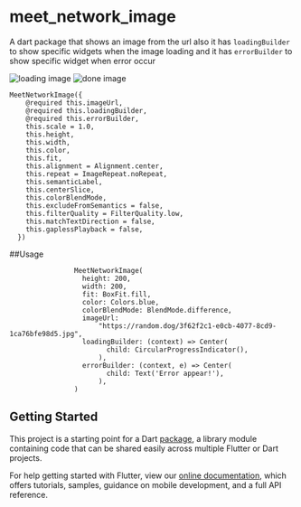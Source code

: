 # meet_network_image

A dart package that shows an image from the url 
also it has `loadingBuilder` to show specific 
widgets when the image loading and it has `errorBuilder` 
to show specific widget when error occur


![loading image](https://i.stack.imgur.com/qkiEz.png)
![done image](https://drive.google.com/open?id=1vqaSg-2BdyArOcmJPIZQj-qWcGUEJMsM)

```
MeetNetworkImage({
    @required this.imageUrl,
    @required this.loadingBuilder,
    @required this.errorBuilder,
    this.scale = 1.0,
    this.height,
    this.width,
    this.color,
    this.fit,
    this.alignment = Alignment.center,
    this.repeat = ImageRepeat.noRepeat,
    this.semanticLabel,
    this.centerSlice,
    this.colorBlendMode,
    this.excludeFromSemantics = false,
    this.filterQuality = FilterQuality.low,
    this.matchTextDirection = false,
    this.gaplessPlayback = false,
  }) 
```

##Usage 

```
                MeetNetworkImage(
                  height: 200,
                  width: 200,
                  fit: BoxFit.fill,
                  color: Colors.blue,
                  colorBlendMode: BlendMode.difference,
                  imageUrl:
                      "https://random.dog/3f62f2c1-e0cb-4077-8cd9-1ca76bfe98d5.jpg",
                  loadingBuilder: (context) => Center(
                        child: CircularProgressIndicator(),
                      ),
                  errorBuilder: (context, e) => Center(
                        child: Text('Error appear!'),
                      ),
                )
```


## Getting Started

This project is a starting point for a Dart
[package](https://flutter.dev/developing-packages/),
a library module containing code that can be shared easily across
multiple Flutter or Dart projects.

For help getting started with Flutter, view our 
[online documentation](https://flutter.dev/docs), which offers tutorials, 
samples, guidance on mobile development, and a full API reference.
